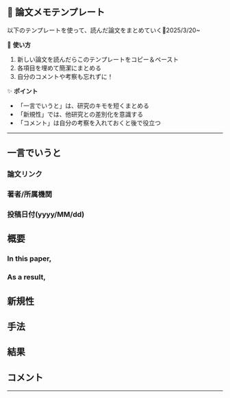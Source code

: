 ## 📝 論文メモテンプレート

以下のテンプレートを使って、読んだ論文をまとめていく🚀2025/3/20~


📌 **使い方**  
1. 新しい論文を読んだらこのテンプレートをコピー＆ペースト  
2. 各項目を埋めて簡潔にまとめる  
3. 自分のコメントや考察も忘れずに！  

✨ **ポイント**  
- 「一言でいうと」は、研究のキモを短くまとめる  
- 「新規性」では、他研究との差別化を意識する  
- 「コメント」は自分の考察を入れておくと後で役立つ  

---

## 一言でいうと
### 論文リンク
### 著者/所属機関
### 投稿日付(yyyy/MM/dd)

## 概要
### In this paper,
### As a result,

## 新規性

## 手法

## 結果

## コメント

---

